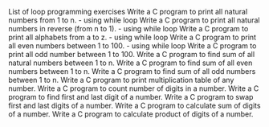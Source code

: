 List of loop programming exercises
Write a C program to print all natural numbers from 1 to n. - using while loop
Write a C program to print all natural numbers in reverse (from n to 1). - using while loop
Write a C program to print all alphabets from a to z. - using while loop
Write a C program to print all even numbers between 1 to 100. - using while loop
Write a C program to print all odd number between 1 to 100.
Write a C program to find sum of all natural numbers between 1 to n.
Write a C program to find sum of all even numbers between 1 to n.
Write a C program to find sum of all odd numbers between 1 to n.
Write a C program to print multiplication table of any number.
Write a C program to count number of digits in a number.
Write a C program to find first and last digit of a number.
Write a C program to swap first and last digits of a number.
Write a C program to calculate sum of digits of a number.
Write a C program to calculate product of digits of a number.